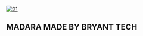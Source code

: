   <a href="https://ibb.co/N6NMDtn"><img src="https://telegra.ph/file/e1fd045abc25ebcc215c3.jpg" alt="01" border="0" /></a>     


  ## MADARA MADE BY BRYANT TECH
